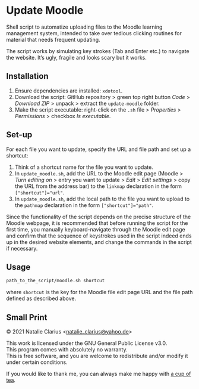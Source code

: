 # Update Moodle

Shell script to automatize uploading files to the Moodle learning management system, intended to take over tedious clicking routines for material that needs frequent updating.

The script works by simulating key strokes (Tab and Enter etc.) to navigate the website. It’s ugly, fragile and looks scary but it works.



## Installation

1. Ensure dependencies are installed: `xdotool`.
2. Download the script: GitHub repository > green top right button *Code* > *Download ZIP* > unpack > extract the `update-moodle` folder.
3. Make the script executable: right-click on the `.sh` file > *Properties* > *Permissions* > checkbox *Is executable*.



## Set-up

For each file you want to update, specify the URL and file path and set up a shortcut:

1. Think of a shortcut name for the file you want to update.
2. In `update_moodle.sh`, add the URL to the Moodle edit page (Moodle > *Turn editing on* > entry you want to update > *Edit* > *Edit settings* > copy the URL from the address bar) to  the `linkmap` declaration in the form `["shortcut"]="url"`.
3. In `update_moodle.sh`, add the local path to the file you want to upload to the `pathmap` declaration in the form `["shortcut"]="path"`.

Since the functionality of the script depends on the precise structure of the Moodle webpage, it is recommended that before running the script for the first time, you manually keyboard-navigate through the Moodle edit page and confirm that the sequence of keystrokes used in the script indeed ends up in the desired website elements, and change the commands in the script if necessary.



## Usage

```bash
path_to_the_script/moodle.sh shortcut
```

where `shortcut` is the key for the Moodle file edit page URL and the file path defined as described above.



## Small Print

© 2021 Natalie Clarius \<natalie_clarius@yahoo.de\>

This work is licensed under the GNU General Public License v3.0.  
This program comes with absolutely no warranty.  
This is free software, and you are welcome to redistribute and/or modify it under certain conditions.  

If you would like to thank me, you can always make me happy with [a cup of tea](https://www.buymeacoffee.com/nclarius).


